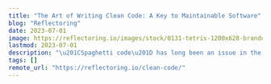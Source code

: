 ```yaml
---
title: "The Art of Writing Clean Code: A Key to Maintainable Software"
blog: "Reflectoring"
date: 2023-07-01
image: https://reflectoring.io/images/stock/0131-tetris-1200x628-branded.jpg
lastmod: 2023-07-01
description: "\u201CSpaghetti code\u201D has long been an issue in the field of software development. Many developers have discovered the difficulty with deciphering complex tangles o..."
tags: []
remote_url: "https://reflectoring.io/clean-code/"
---
```

